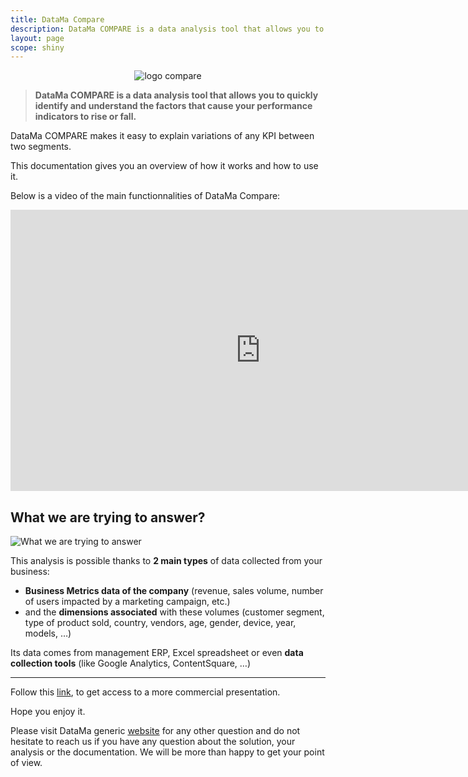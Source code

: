 ```yaml
---
title: DataMa Compare
description: DataMa COMPARE is a data analysis tool that allows you to quickly identify and understand the factors that cause your performance indicators to rise or fall.
layout: page
scope: shiny
---
```


<center><img src="{{site.url}}/{{site.baseurl}}/core_app/images/Datama_compare_logo.png" alt="logo compare" /></center>

> **DataMa COMPARE is a data analysis tool that allows you to quickly identify and understand the factors that cause your performance indicators to rise or fall.**

DataMa COMPARE makes it easy to explain variations of any KPI between two segments.

This documentation gives you an overview of how it works and how to use it.

Below is a video of the main functionnalities of DataMa Compare:

<iframe width="800" height="450" src="https://www.youtube.com/embed/SfPdIoKUFdQ" frameborder="0" allow="accelerometer; autoplay; encrypted-media; gyroscope; picture-in-picture" allowfullscreen></iframe>

## What we are trying to answer?

![What we are trying to answer]({{site.url}}/{{site.baseurl}}/core_app/images/What-are-we-trying-to-answer.jpg)

This analysis is possible thanks to **2 main types** of data collected from your business:

* **Business Metrics data of the company** (revenue, sales volume, number of users impacted by a marketing campaign, etc.)
* and the **dimensions associated** with these volumes (customer segment, type of product sold, country, vendors, age, gender, device, year, models, …)

Its data comes from management ERP, Excel spreadsheet or even **data collection tools** (like Google Analytics, ContentSquare, …)

---------------------

Follow this [link](https://datama.fr/wp-content/uploads/2019/02/DataMaCompare_BrochureEN_2019.pdf), to get access to a more commercial presentation.

Hope you enjoy it.

Please visit DataMa generic [website](https://datama.fr/lets-talk/) for any other question and do not hesitate to reach us if you have any question about the solution, your analysis or the documentation. We will be more than happy to get your point of view.
